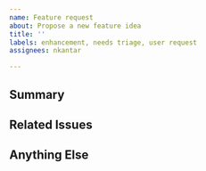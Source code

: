 ```yaml
---
name: Feature request
about: Propose a new feature idea
title: ''
labels: enhancement, needs triage, user request
assignees: nkantar

---
```


## Summary

<!-- A brief, clear description of the feature you’d like. -->


## Related Issues

<!--

List any existing related issues (open or closed) here, like so:

- #1
- #10

-->


## Anything Else

<!-- Share any other potentially helpful information here. -->
